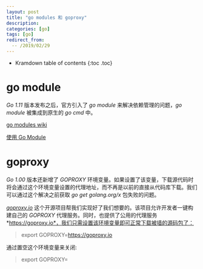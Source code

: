 ```yaml
---
layout: post
title: "go modules 和 goproxy"
description:
categories: [go]
tags: [go]
redirect_from:
  -- /2019/02/29
---
```


* Kramdown table of contents
{:toc .toc}

# go module

*Go 1.11* 版本发布之后，官方引入了 *go module* 来解决依赖管理的问题，*go module* 被集成到原生的 *go cmd* 中。

[go modules wiki](https://github.com/golang/go/wiki/Modules)

[使用 Go Module](https://lingchao.xin/post/using-go-modules.html)

# goproxy

*Go 1.00* 版本还新增了 *GOPROXY* 环境变量。如果设置了该变量，下载源代码时将会通过这个环境变量设置的代理地址，而不再是以前的直接从代码库下载。我们可以通过这个解决之前获取 *go get golang.org/x* 包失败的问题。

[*goproxy.io*](https://github.com/goproxyio/goproxy) 这个开源项目帮我们实现好了我们想要的。该项目允许开发者一键构建自己的 *GOPROXY* 代理服务。同时，也提供了公用的代理服务 *https://goproxy.io*，我们只需设置该环境变量即可正常下载被墙的源码包了：

> export GOPROXY=https://goproxy.io

通过置空这个环境变量来关闭:

> export GOPROXY=